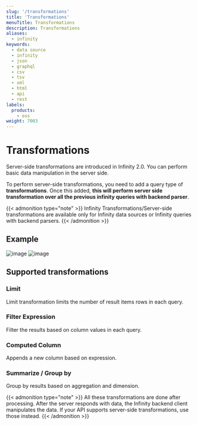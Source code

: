 ```yaml
---
slug: '/transformations'
title: 'Transformations'
menuTitle: Transformations
description: Transformations
aliases:
  - infinity
keywords:
  - data source
  - infinity
  - json
  - graphql
  - csv
  - tsv
  - xml
  - html
  - api
  - rest
labels:
  products:
    - oss
weight: 7003
---
```


# Transformations

Server-side transformations are introduced in Infinity 2.0. You can perform basic data manipulation in the server side.

To perform server-side transformations, you need to add a query type of **transformations**. Once this added, **this will perform server side transformation over all the previous infinity queries with backend parser**.

{{< admonition type="note" >}}
Infinity Transformations/Server-side transformations are available only for Infinity data sources or Infinity queries with backend parsers.
{{< /admonition >}}

## Example

![image](https://github.com/grafana/grafana-infinity-datasource/assets/153843/a3116cff-d5eb-4092-83bb-2ca17ec1f052#center)
![image](https://github.com/grafana/grafana-infinity-datasource/assets/153843/bf8b5787-e8b2-4847-95a7-544aa2f4848e#center)

## Supported transformations

### Limit

Limit transformation limits the number of result items rows in each query.

### Filter Expression

Filter the results based on column values in each query.

### Computed Column

Appends a new column based on expression.

### Summarize / Group by

Group by results based on aggregation and dimension.

{{< admonition type="note" >}}
All these transformations are done after processing.
After the server responds with data, the Infinity backend client manipulates the data.
If your API supports server-side transformations, use those instead.
{{< /admonition >}}
